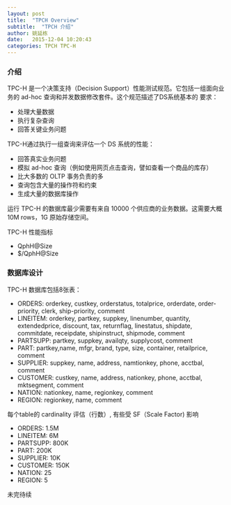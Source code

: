 ```yaml
---
layout: post
title:  "TPCH Overview"
subtitle:  "TPCH 介绍"
author: 姚延栋
date:   2015-12-04 10:20:43
categories: TPCH TPC-H
---
```


### 介绍

TPC-H 是一个决策支持（Decision Support）性能测试规范。它包括一组面向业务的 ad-hoc 查询和并发数据修改套件。这个规范描述了DS系统基本的
要求：

* 处理大量数据
* 执行复杂查询
* 回答关键业务问题

TPC-H通过执行一组查询来评估一个 DS 系统的性能：

* 回答真实业务问题
* 模拟 ad-hoc 查询（例如使用网页点击查询，譬如查看一个商品的库存）
* 比大多数的 OLTP 事务负责的多
* 查询包含大量的操作符和约束
* 生成大量的数据库操作

运行 TPC-H 的数据库最少需要有来自 10000 个供应商的业务数据。这需要大概10M rows，1G 原始存储空间。

TPC-H 性能指标

* QphH@Size
* $/QphH@Size

### 数据库设计

TPC-H 数据库包括8张表：

* ORDERS: orderkey, custkey, orderstatus, totalprice, orderdate, order-priority, clerk, ship-priority, comment
* LINEITEM: orderkey, partkey, suppkey, linenumber, quantity, extendedprice, discount, tax, returnflag, linestatus, shipdate, commitdate, receipdate, shipinstruct, shipmode, comment
* PARTSUPP: partkey, suppkey, availqty, supplycost, comment
* PART: partkey,name, mfgr, brand, type, size, container, retailprice, comment
* SUPPLIER: suppkey, name, address, namtionkey, phone, acctbal, comment
* CUSTOMER: custkey, name, address, nationkey, phone, acctbal, mktsegment, comment
* NATION: nationkey, name, regionkey, comment
* REGION: regionkey, name, comment

每个table的 cardinality 评估（行数）, 有些受 SF（Scale Factor) 影响

* ORDERS:   1.5M
* LINEITEM: 6M
* PARTSUPP: 800K
* PART:     200K
* SUPPLIER: 10K
* CUSTOMER: 150K
* NATION:   25
* REGION:   5


未完待续
